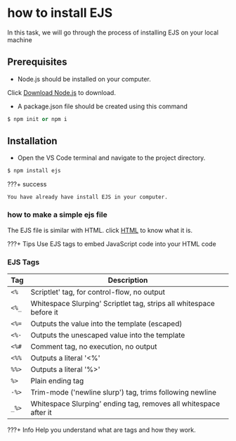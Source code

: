 # how to install EJS
 In this task, we will go through the process of installing EJS on your local machine

## Prerequisites
* Node.js should be installed on your computer.

Click [Download Node.js](https://nodejs.org/en) to download. 

* A package.json file should be created using this command 
``` py 
$ npm init or npm i
```

## Installation 
* Open the VS Code terminal and navigate to the project directory.

``` py
$ npm install ejs
```

???+ success

    You have already have install EJS in your computer.

### how to make a simple ejs file

The EJS file is similar with HTML. 
 click [HTML](https://www.w3schools.com/html/) to know what it is.


<!-- Simple EJS file example:

```py 
  <!DOCTYPE html>
<html>
  <head>
    <title>My EJS Page</title>
  </head>
  <body>
    <h1>Hello, <%= name %>!</h1>
    <p>Today is <%= date %>.</p>
  </body>
</html>
``` -->
 
???+ Tips 
    Use EJS tags to embed JavaScript code into your HTML code


### EJS Tags
|     Tag     |            Description               |
| ----------- | ------------------------------------ |
|    `<%`     | Scriptlet' tag, for control-flow, no output |
|    `<%_`    | Whitespace Slurping' Scriptlet tag, strips all whitespace before it|
|    `<%=`    | Outputs the value into the template (escaped)|
|    `<%-`    | Outputs the unescaped value into the template|
|    `<%#`    | Comment tag, no execution, no output |
|    `<%%`    | Outputs a literal '<%'|
|    `%%>`    | Outputs a literal '%>'|
|    `%>`     | Plain ending tag |
|    `-%>`    | Trim-mode ('newline slurp') tag, trims following newline|
|    `_%>`    | Whitespace Slurping' ending tag, removes all whitespace after it |

???+ Info
    Help you understand what are tags and how they work. 
